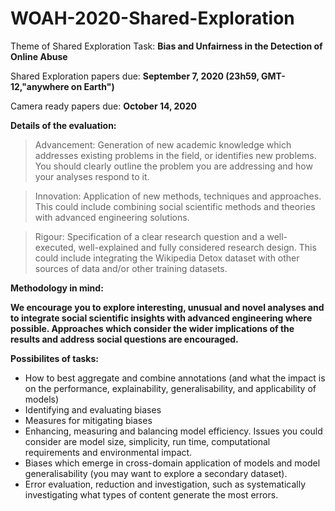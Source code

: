 # WOAH-2020-Shared-Exploration

Theme of Shared Exploration Task: **Bias and Unfairness in the Detection of Online Abuse**

Shared Exploration papers due: **September 7, 2020 (23h59, GMT-12,"anywhere on Earth")**

Camera ready papers due: **October 14, 2020**

**Details of the evaluation:**

> Advancement: Generation of new academic knowledge which addresses existing problems in the field, or identifies new problems. You should clearly outline the problem you are addressing and how your analyses respond to it.

> Innovation: Application of new methods, techniques and approaches. This could include combining social scientific methods and theories with advanced engineering solutions.

> Rigour: Specification of a clear research question and a well-executed, well-explained and fully considered research design. This could include integrating the Wikipedia Detox dataset with other sources of data and/or other training datasets.

**Methodology in mind:**

**We encourage you to explore interesting, unusual and novel analyses and to integrate social scientific insights with advanced engineering where possible. Approaches which consider the wider implications of the results and address social questions are encouraged.** 

**Possibilites of tasks:**

- How to best aggregate and combine annotations (and what the impact is on the performance, explainability, generalisability, and applicability of models)
- Identifying and evaluating biases
- Measures for mitigating biases
- Enhancing, measuring and balancing model efficiency. Issues you could consider are model size, simplicity, run time, computational requirements and environmental impact.
- Biases which emerge in cross-domain application of models and model generalisability (you may want to explore a secondary dataset).
- Error evaluation, reduction and investigation, such as systematically investigating what types of content generate the most errors.

